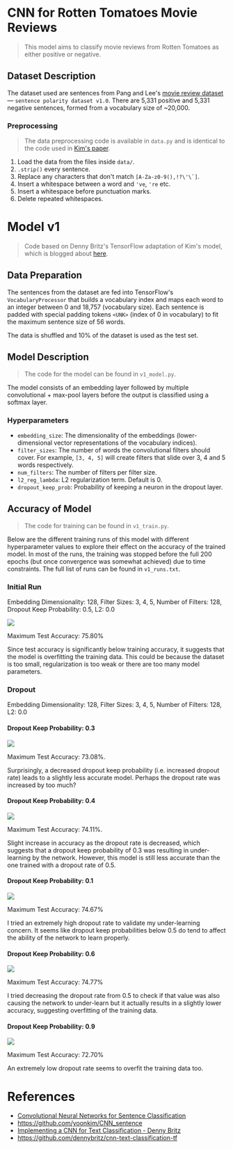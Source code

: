 # CNN for Rotten Tomatoes Movie Reviews

> This model aims to classify movie reviews from Rotten Tomatoes as either positive or negative.

## Dataset Description

The dataset used are sentences from Pang and Lee's [movie review dataset](http://www.cs.cornell.edu/people/pabo/movie-review-data/) — `sentence polarity dataset v1.0`. There are 5,331 positive and 5,331 negative sentences, formed from a vocabulary size of ~20,000.

### Preprocessing

> The data preprocessing code is available in `data.py` and is identical to the code used in [Kim's paper](https://arxiv.org/pdf/1408.5882.pdf).

1. Load the data from the files inside `data/`.
2. `.strip()` every sentence.
3. Replace any characters that don't match ``[A-Za-z0-9(),!?\'\`]``.
4. Insert a whitespace between a word and `'ve`, `'re` etc.
5. Insert a whitespace before punctuation marks.
6. Delete repeated whitespaces.

# Model v1

> Code based on Denny Britz's TensorFlow adaptation of Kim's model, which is blogged about [here](http://www.wildml.com/2015/12/implementing-a-cnn-for-text-classification-in-tensorflow/).

## Data Preparation

The sentences from the dataset are fed into TensorFlow's `VocabularyProcessor` that builds a vocabulary index and maps each word to an integer between 0 and 18,757 (vocabulary size). Each sentence is padded with special padding tokens `<UNK>` (index of 0 in vocabulary) to fit the maximum sentence size of 56 words.

The data is shuffled and 10% of the dataset is used as the test set.

## Model Description

> The code for the model can be found in `v1_model.py`.

The model consists of an embedding layer followed by multiple convolutional + max-pool layers before the output is classified using a softmax layer.

### Hyperparameters

- `embedding_size`: The dimensionality of the embeddings (lower-dimensional vector representations of the vocabulary indices).
- `filter_sizes`: The number of words the convolutional filters should cover. For example, `[3, 4, 5]` will create filters that slide over 3, 4 and 5 words respectively.
- `num_filters`: The number of filters per filter size.
- `l2_reg_lambda`: L2 regularization term. Default is 0.
- `dropout_keep_prob`: Probability of keeping a neuron in the dropout layer.

## Accuracy of Model

> The code for training can be found in `v1_train.py`.

Below are the different training runs of this model with different hyperparameter values to explore their effect on the accuracy of the trained model. In most of the runs, the training was stopped before the full 200 epochs (but once convergence was somewhat achieved) due to time constraints. The full list of runs can be found in `v1_runs.txt`.

### Initial Run

Embedding Dimensionality: 128, Filter Sizes: 3, 4, 5, Number of Filters: 128, Dropout Keep Probability: 0.5, L2: 0.0

![](plots/1506156971-Accuracy.png)

Maximum Test Accuracy: 75.80%

Since test accuracy is significantly below training accuracy, it suggests that the model is overfitting the training data. This could be because the dataset is too small, regularization is too weak or there are too many model parameters.

### Dropout

Embedding Dimensionality: 128, Filter Sizes: 3, 4, 5, Number of Filters: 128, L2: 0.0

#### Dropout Keep Probability: 0.3

![](plots/1506762981-Accuracy.png)

Maximum Test Accuracy: 73.08%.

Surprisingly, a decreased dropout keep probability (i.e. increased dropout rate) leads to a slightly less accurate model. Perhaps the dropout rate was increased by too much?

#### Dropout Keep Probability: 0.4

![](plots/1506784601-Accuracy.png)

Maximum Test Accuracy: 74.11%.

Slight increase in accuracy as the dropout rate is decreased, which suggests that a dropout keep probability of 0.3 was resulting in under-learning by the network. However, this model is still less accurate than the one trained with a dropout rate of 0.5.

#### Dropout Keep Probability: 0.1

![](plots/1506787497-Accuracy.png)

Maximum Test Accuracy: 74.67%

I tried an extremely high dropout rate to validate my under-learning concern. It seems like dropout keep probabilities below 0.5 do tend to affect the ability of the network to learn properly.

#### Dropout Keep Probability: 0.6

![](plots/1506786386-Accuracy.png)

Maximum Test Accuracy: 74.77%

I tried decreasing the dropout rate from 0.5 to check if that value was also causing the network to under-learn but it actually results in a slightly lower accuracy, suggesting overfitting of the training data.

#### Dropout Keep Probability: 0.9

![](plots/1506789552-Accuracy.png)

Maximum Test Accuracy: 72.70%

An extremely low dropout rate seems to overfit the training data too.

# References

- [Convolutional Neural Networks for Sentence Classification](https://arxiv.org/abs/1408.5882)
- https://github.com/yoonkim/CNN_sentence
- [Implementing a CNN for Text Classification - Denny Britz](http://www.wildml.com/2015/12/implementing-a-cnn-for-text-classification-in-tensorflow/)
- https://github.com/dennybritz/cnn-text-classification-tf


